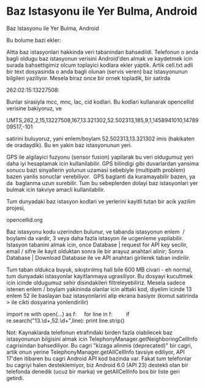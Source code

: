 # Baz Istasyonu ile Yer Bulma, Android


Baz Istasyonu ile Yer Bulma, Android




Bu bolume bazi ekler:

Altta baz istasyonlari hakkinda veri tabanindan bahsedildi. Telefonun o anda bagli oldugu baz istasyonun verisini Android'den almak ve kaydetmek icin surada bahsettigimiz olcum toplayici kodlara ekler yaptik. Artik cell.txt adli bir text dosyasinda o anda bagli olunan (servis veren) baz istasyonunun bilgileri yaziliyor. Mesela biraz once bir ornek topladik, bir satirda

262:02:15:13227508:

Bunlar sirasiyla mcc, mnc, lac, cid kodlari. Bu kodlari kullanarak opencellid verisine bakiyoruz, ve

UMTS,262,2,15,13227508,167,13.321302,52.502313,185,9,1,1458941010,1478909517,-101

satirini buluyoruz, yani enlem/boylam 52.502313,13.321302 imis (hakikaten de oradaydik). Bu en yakin baz istasyonunun yeri.

GPS ile algilayici fuzyonu (sensor fusion) yapilarak bu veri oldugumuz yeri daha iyi hesaplamak icin kullanilabilir. GPS bilindigi gibi duvarlardan yansima sonucu bazi sinyallerin yolunun uzamasi sebebiyle (multipath problem) bazen yanlis sonuclar verebiliyor.  GPS baglanti da kuramayabilir bazen, ya da  baglanma uzun surebilir. Tum bu sebeplerden dolayi baz istasyonlari yer bulmak icin takviye amacli kullanilabilir.

Tum dunyadaki baz istasyon kodlari ve yerlerini kayitli tutan bir acik yazilim projesi,

opencellid.org

Baz istasyonu kodu uzerinden bulunur, ve tabanda istasyonun enlem  / boylami da vardir, 3 veya daha fazla istasyon ile ucgenleme yapilabilir. Istasyon tabanini almak icin, once Database | request for API key secilir, email / sifre ile kayit olduktan sonra ile bir arayuz anahtari alinir; Sonra Database | Download Database ile ve API anahtari girilerek taban indirilir.

Tum taban oldukca buyuk, sıkıştırılmış hali bile 600 MB civari - eh normal, tum dunyadaki istasyonlar kayitlanmaya ugrasiliyor. Bu dosyayi kucultmek icin icinde oldugumuz sehir disindakileri filtreleyebiliriz. Mesela sadece istenen enlem / boylam yakininda olanlar icin alttaki kod, diyelim icinde 13 enlem 52 ile baslayan baz istasyonlarini alip ekrana basiyor (komut satirinda > ile cikti dosyarina yonlendirilir)

import re
with open(...) as f:
    for line in f:
        if re.search("13\.\d+,52\.\d+",line): print line.strip()


Not: Kaynaklarda telefonun etrafindaki birden fazla olabilecek baz istasyonunun bilgisini almak icin TelephonyManager.getNeighboringCellInfo cagrisindan bahsediliyor. Bu cagri "kizaga alinmis (deprecated)" bir cagri, artik onun yerine TelephonyManager.getAllCellInfo tavsiye ediliyor, API 17'den itibaren bu cagri Android API kod bazinda var. Fakat tum telefonlar bu cagriyi halen desteklemiyor, biz Android 6.0 (API 23) destekli olan bir telefonda denedik (ucuz bir marka) ve getAllCellInfo bos bir liste geri getirdi. 




